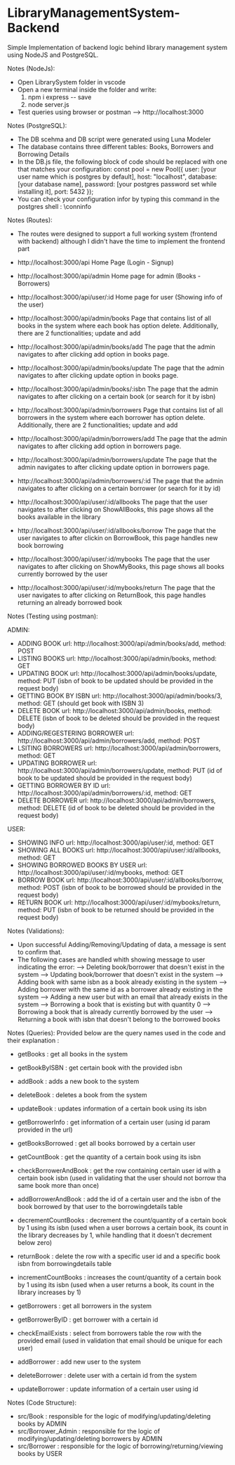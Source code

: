 # LibraryManagementSystem-Backend
Simple Implementation of backend logic behind library management system using NodeJS and PostgreSQL.

Notes (NodeJs):
- Open LibrarySystem folder in vscode
- Open a new terminal inside the folder and write:
  1) npm i express -- save
  2) node server.js
- Test queries using browser or postman --> http://localhost:3000

Notes (PostgreSQL):
- The DB scehma and DB script were generated using Luna Modeler
- The database contains three different tables: Books, Borrowers and Borrowing Details
- In the DB.js file, the following block of code should be replaced with one that matches your configuration:
  const pool = new Pool({
    user: [your user name which is postgres by default],
    host: "localhost",
    database: [your database name],
    password: [your postgres password set while installing it],
    port: 5432
});
- You can check your configuration infor by typing this command in the postgres shell : \conninfo

Notes (Routes):
- The routes were designed to support a full working system (frontend with backend) although I didn't have the time to implement the frontend part
  
- http://localhost:3000/api                                 Home Page (Login - Signup)
- http://localhost:3000/api/admin                           Home page for admin (Books - Borrowers)
- http://localhost:3000/api/user/:id                        Home page for user (Showing info of the user)
  
- http://localhost:3000/api/admin/books                     Page that contains list of all books in the system where each book has option delete. Additionally, there are 2                                                                      functionalities; update and add
- http://localhost:3000/api/admin/books/add                 The page that the admin navigates to after clicking add option in books page.
- http://localhost:3000/api/admin/books/update              The page that the admin navigates to after clicking update option in books page.
- http://localhost:3000/api/admin/books/:isbn               The page that the admin navigates to after clicking on a certain book (or search for it by isbn)
  
- http://localhost:3000/api/admin/borrowers                 Page that contains list of all borrowers in the system where each borrower has option delete. Additionally, there are 2                                                              functionalities; update and add
- http://localhost:3000/api/admin/borrowers/add             The page that the admin navigates to after clicking add option in borrowers page.
- http://localhost:3000/api/admin/borrowers/update          The page that the admin navigates to after clicking update option in borrowers page.
- http://localhost:3000/api/admin/borrowers/:id             The page that the admin navigates to after clicking on a certain borrower (or search for it by id)

- http://localhost:3000/api/user/:id/allbooks               The page that the user navigates to after clicking on ShowAllBooks, this page shows all the books available in the                                                                   library
- http://localhost:3000/api/user/:id/allbooks/borrow        The page that the user navigates to after clickin on BorrowBook, this page handles new book borrowing
- http://localhost:3000/api/user/:id/mybooks                The page that the user navigates to after clicking on ShowMyBooks, this page shows all books currently borrowed by the                                                               user
- http://localhost:3000/api/user/:id/mybooks/return         The page that the user navigates to after clicking on ReturnBook, this page handles returning an already borrowed book


Notes (Testing using postman):

ADMIN:
- ADDING BOOK 
url: http://localhost:3000/api/admin/books/add, method: POST
- LISTING BOOKS 
url: http://localhost:3000/api/admin/books, method: GET
- UPDATING BOOK 
url: http://localhost:3000/api/admin/books/update, method: PUT (isbn of book to be updated should be provided in the request body)
- GETTING BOOK BY ISBN 
url: http://localhost:3000/api/admin/books/3, method: GET (should get book with ISBN 3)
- DELETE BOOK 
url: http://localhost:3000/api/admin/books, method: DELETE (isbn of book to be deleted should be provided in the request body)
- ADDING/REGESTERING BORROWER
url: http://localhost:3000/api/admin/borrowers/add, method: POST
- LSITING BORROWERS 
url: http://localhost:3000/api/admin/borrowers, method: GET
- UPDATING BORROWER 
url: http://localhost:3000/api/admin/borrowers/update, method: PUT (id of book to be updated should be provided in the request body)
- GETTING BORROWER BY ID 
url: http://localhost:3000/api/admin/borrowers/:id, method: GET
- DELETE BORROWER
url: http://localhost:3000/api/admin/borrowers, method: DELETE (id of book to be deleted should be provided in the request body)

USER:
- SHOWING INFO 
url: http://localhost:3000/api/user/:id, method: GET
- SHOWING ALL BOOKS 
url: http://localhost:3000/api/user/:id/allbooks, method: GET
- SHOWING BORROWED BOOKS BY USER 
url: http://localhost:3000/api/user/:id/mybooks, method: GET
- BORROW BOOK 
url: http://localhost:3000/api/user/:id/allbooks/borrow, method: POST (isbn of book to be borrowed should be provided in the request body)
- RETURN BOOK 
url: http://localhost:3000/api/user/:id/mybooks/return, method: PUT (isbn of book to be returned should be provided in the request body)


Notes (Validations):
- Upon successful Adding/Removing/Updating of data, a message is sent to confirm that.
- The following cases are handled whith showing message to user indicating the error:
--> Deleting book/borrower that doesn't exist in the system
--> Updating book/borrower that doesn't exist in the system
--> Adding book with same isbn as a book already existing in the system
--> Adding borrower with the same id as a borrower already existing in the system
--> Adding a new user but with an email that already exists in the system
--> Borrowing a book that is existing but with quantity 0
--> Borrowing a book that is already currently borrowed by the user
--> Returning a book with isbn that doesn't belong to the borrowed books


Notes (Queries):
Provided below are the query names used in the code and their explanation :
- getBooks : get all books in the system
- getBookByISBN : get certain book with the provided isbn
- addBook : adds a new book to the system 
- deleteBook : deletes a book from the system
- updateBook : updates information of a certain book using its isbn
  
- getBorrowerInfo : get information of a certain user (using id param provided in the url)
- getBooksBorrowed : get all books borrowed by a certain user
- getCountBook : get the quantity of a certain book using its isbn
- checkBorrowerAndBook : get the row containing certain user id with a certain book isbn (used in validating that the user should not borrow tha same book more than once)
- addBorrowerAndBook : add the id of a certain user and the isbn of the book borrowed by that user to the borrowingdetails table
- decrementCountBooks : decrement the count/quantity of a certain book by 1 using its isbn (used when a user borrows a certain book, its count in the library decreases by 1, while                          handling that it doesn't decrement below zero)
- returnBook : delete the row with a specific user id and a specific book isbn from borrowingdetails table
- incrementCountBooks : increases the count/quantity of a certain book by 1 using its isbn (used when a user returns a book, its count in the library increases by 1)
  
- getBorrowers : get all borrowers in the system
- getBorrowerByID : get borrower with a certain id
- checkEmailExists : select from borrowers table the row with the provided email (used in validation that email should be unique for each user)
- addBorrower : add new user to the system
- deleteBorrower : delete user with a certain id from the system
- updateBorrower : update information of a certain user using id

Notes (Code Structure):
- src/Book           :   responsible for the logic of modifying/updating/deleting books by ADMIN
- src/Borrower_Admin :   responsible for the logic of modifying/updating/deleting borrowers by ADMIN
- src/Borrower       :   responsible for the logic of borrowing/returning/viewing books by USER
